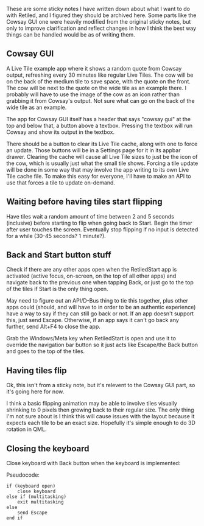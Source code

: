 These are some sticky notes I have written down about what I want to do with Retiled, and I figured they should be archived here. Some parts like the Cowsay GUI one were heavily modified from the original sticky notes, but only to improve clarification and reflect changes in how I think the best way things can be handled would be as of writing them.

## Cowsay GUI

A Live Tile example app where it shows a random quote from Cowsay output, refreshing every 30 minutes like regular Live Tiles. The cow will be on the back of the medium tile to save space, with the quote on the front. The cow will be next to the quote on the wide tile as an example there. I probably will have to use the image of the cow as an icon rather than grabbing it from Cowsay's output. Not sure what can go on the back of the wide tile as an example.

The app for Cowsay GUI itself has a header that says "cowsay gui" at the top and below that, a button above a textbox. Pressing the textbox will run Cowsay and show its output in the textbox.

There should be a button to clear its Live Tile cache, along with one to force an update. Those buttons will be in a Settings page for it in its appbar drawer. Clearing the cache will cause all Live Tile sizes to just be the icon of the cow, which is usually just what the small tile shows. Forcing a tile update will be done in some way that may involve the app writing to its own Live Tile cache file. To make this easy for everyone, I'll have to make an API to use that forces a tile to update on-demand.

## Waiting before having tiles start flipping

Have tiles wait a random amount of time between 2 and 5 seconds (inclusive) before starting to flip when going back to Start. Begin the timer after user touches the screen. Eventually stop flipping if no input is detected for a while (30-45 seconds? 1 minute?).

## Back and Start button stuff

Check if there are any other apps open when the RetiledStart app is activated (active focus, on-screen, on the top of all other apps) and navigate back to the previous one when tapping Back, or just go to the top of the tiles if Start is the only thing open.

May need to figure out an API/D-Bus thing to tie this together, plus other apps could (should, and will have to in order to be an authentic experience) have a way to say if they can still go back or not. If an app doesn't support this, just send Escape. Otherwise, if an app says it can't go back any further, send Alt+F4 to close the app.

Grab the Windows/Meta key when RetiledStart is open and use it to override the navigation bar button so it just acts like Escape/the Back button and goes to the top of the tiles.

## Having tiles flip

Ok, this isn't from a sticky note, but it's relevent to the Cowsay GUI part, so it's going here for now.

I think a basic flipping animation may be able to involve tiles visually shrinking to 0 pixels then growing back to their regular size. The only thing I'm not sure about is I think this will cause issues with the layout because it expects each tile to be an exact size. Hopefully it's simple enough to do 3D rotation in QML.

## Closing the keyboard

Close keyboard with Back button when the keyboard is implemented:

Pseudocode:

```text
if (keyboard open)
    close keyboard
else if (multitasking)
    exit multitasking
else
    send Escape
end if
```
